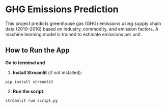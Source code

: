 #  GHG Emissions Prediction

This project predicts greenhouse gas (GHG) emissions using supply chain data (2010–2016) based on industry, commodity, and emission factors. A machine learning model is trained to estimate emissions per unit.

## How to Run the App

**Go to terminal and**

1. **Install Streamlit** (if not installed):

```
pip install streamlit
```
2. **Run the script**:
```
streamlit run script.py
```
 
